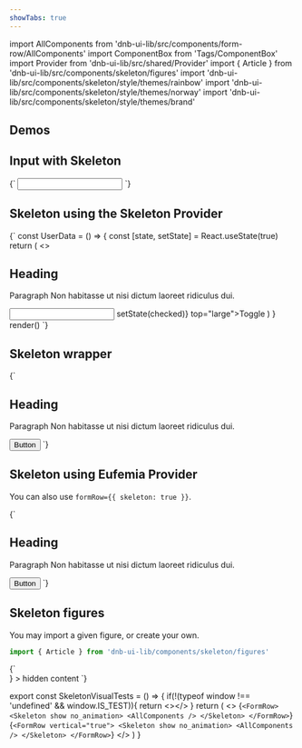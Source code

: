 ```yaml
---
showTabs: true
---
```


import AllComponents from 'dnb-ui-lib/src/components/form-row/AllComponents'
import ComponentBox from 'Tags/ComponentBox'
import Provider from 'dnb-ui-lib/src/shared/Provider'
import { Article } from 'dnb-ui-lib/src/components/skeleton/figures'
import 'dnb-ui-lib/src/components/skeleton/style/themes/rainbow'
import 'dnb-ui-lib/src/components/skeleton/style/themes/norway'
import 'dnb-ui-lib/src/components/skeleton/style/themes/brand'

## Demos

## Input with Skeleton

<ComponentBox>
{`
<Input label="Input" skeleton />
`}
</ComponentBox>

## Skeleton using the Skeleton Provider

<ComponentBox scope={{Provider}} useRender>
{`
const UserData = () => {
	const [state, setState] = React.useState(true)
	return (
		<>
			<Skeleton show={state}>
				<H2 top bottom>Heading</H2>
				<P top bottom>Paragraph Non habitasse ut nisi dictum laoreet ridiculus dui.</P>
				<Input label_direction="vertical" label="Input" />
			</Skeleton>
			<ToggleButton checked={state} on_change={({ checked }) => setState(checked)} top="large">Toggle</ToggleButton>
		</>
	)
}
render(<UserData />)
`}
</ComponentBox>

## Skeleton wrapper

<ComponentBox>
{`
<Skeleton show>
	<H2 top bottom>Heading</H2>
	<P top bottom>Paragraph Non habitasse ut nisi dictum laoreet ridiculus dui.</P>
	<Button>Button</Button>
</Skeleton>
`}
</ComponentBox>

## Skeleton using Eufemia Provider

You can also use `formRow={{ skeleton: true }}`.

<ComponentBox scope={{Provider}}>
{`
<Provider
	skeleton={true}
>
	<H2 top bottom>Heading</H2>
	<P top bottom>Paragraph Non habitasse ut nisi dictum laoreet ridiculus dui.</P>
	<Button>Button</Button>
</Provider>
`}
</ComponentBox>

## Skeleton figures

You may import a given figure, or create your own.

```jsx
import { Article } from 'dnb-ui-lib/components/skeleton/figures'
```

<ComponentBox scope={{Article}}>
{`
<Skeleton
	show
	style_type="shine"
	figure={() => <Article rows={5} />}
>
	hidden content
</Skeleton>
`}
</ComponentBox>

<!-- prettier-ignore-start -->

export const SkeletonVisualTests = () => {
  if(!(typeof window !== 'undefined' && window.IS_TEST)){
    return <></>
  }
  return (
	<>
		<ComponentBox data-dnb-test="skeleton-all-horizontal" scope={{AllComponents}}>
			{`
			<FormRow>
				<Skeleton show no_animation>
					<AllComponents />
				</Skeleton>
			</FormRow>
			`}
		</ComponentBox>
		<ComponentBox data-dnb-test="skeleton-all-vertical" scope={{AllComponents}}>
			{`
			<FormRow vertical="true">
				<Skeleton show no_animation>
					<AllComponents />
				</Skeleton>
			</FormRow>
			`}
		</ComponentBox>
	</>
  )
}

<SkeletonVisualTests />

<!-- prettier-ignore-end -->
